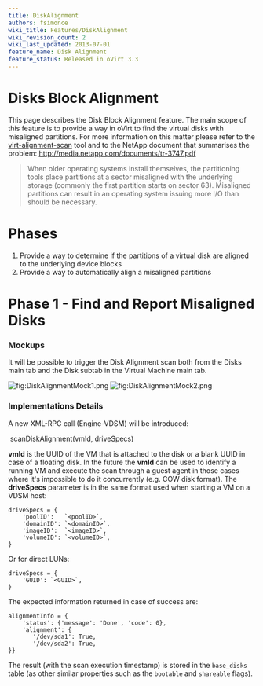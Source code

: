 ```yaml
---
title: DiskAlignment
authors: fsimonce
wiki_title: Features/DiskAlignment
wiki_revision_count: 2
wiki_last_updated: 2013-07-01
feature_name: Disk Alignment
feature_status: Released in oVirt 3.3
---
```


# Disks Block Alignment

This page describes the Disk Block Alignment feature. The main scope of this feature is to provide a way in oVirt to find the virtual disks with misaligned partitions. For more information on this matter please refer to the [virt-alignment-scan](http://libguestfs.org/virt-alignment-scan.1.html) tool and to the NetApp document that summarises the problem: <http://media.netapp.com/documents/tr-3747.pdf>

> When older operating systems install themselves, the partitioning tools place partitions at a sector misaligned with the underlying storage (commonly the first partition starts on sector 63). Misaligned partitions can result in an operating system issuing more I/O than should be necessary.

# Phases

1.  Provide a way to determine if the partitions of a virtual disk are aligned to the underlying device blocks
2.  Provide a way to automatically align a misaligned partitions

# Phase 1 - Find and Report Misaligned Disks

### Mockups

It will be possible to trigger the Disk Alignment scan both from the Disks main tab and the Disk subtab in the Virtual Machine main tab.

![](DiskAlignmentMock1.png "fig:DiskAlignmentMock1.png") ![](DiskAlignmentMock2.png "fig:DiskAlignmentMock2.png")

### Implementations Details

A new XML-RPC call (Engine-VDSM) will be introduced:

    scanDiskAlignment(vmId, driveSpecs)

**vmId** is the UUID of the VM that is attached to the disk or a blank UUID in case of a floating disk. In the future the **vmId** can be used to identify a running VM and execute the scan through a guest agent in those cases where it's impossible to do it concurrently (e.g. COW disk format). The **driveSpecs** parameter is in the same format used when starting a VM on a VDSM host:

    driveSpecs = {
        'poolID':   `<poolID>`,
        'domainID': `<domainID>`,
        'imageID':  `<imageID>`,
        'volumeID': `<volumeID>`,
    }

Or for direct LUNs:

    driveSpecs = {
        'GUID': `<GUID>`,
    }

The expected information returned in case of success are:

    alignmentInfo = {
        'status': {'message': 'Done', 'code': 0},
        'alignment': {
           '/dev/sda1': True,
           '/dev/sda2': True,
    }}

The result (with the scan execution timestamp) is stored in the `base_disks` table (as other similar properties such as the `bootable` and `shareable` flags).
